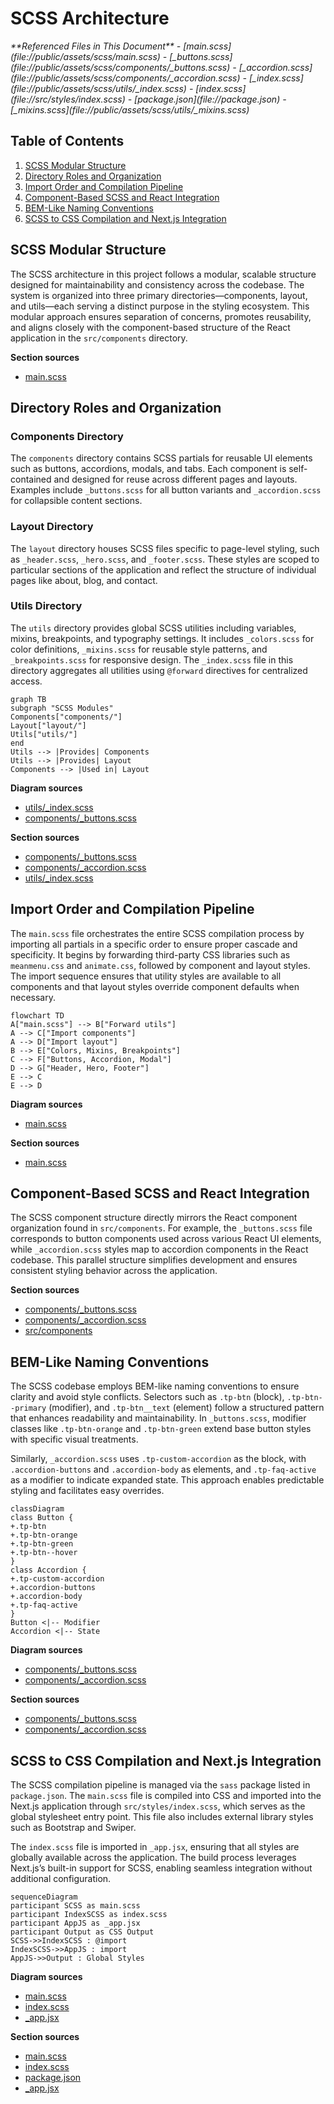 # SCSS Architecture

<cite>
**Referenced Files in This Document**   
- [main.scss](file://public/assets/scss/main.scss)
- [_buttons.scss](file://public/assets/scss/components/_buttons.scss)
- [_accordion.scss](file://public/assets/scss/components/_accordion.scss)
- [_index.scss](file://public/assets/scss/utils/_index.scss)
- [index.scss](file://src/styles/index.scss)
- [package.json](file://package.json)
- [_mixins.scss](file://public/assets/scss/utils/_mixins.scss)
</cite>

## Table of Contents
1. [SCSS Modular Structure](#scss-modular-structure)
2. [Directory Roles and Organization](#directory-roles-and-organization)
3. [Import Order and Compilation Pipeline](#import-order-and-compilation-pipeline)
4. [Component-Based SCSS and React Integration](#component-based-scss-and-react-integration)
5. [BEM-Like Naming Conventions](#bem-like-naming-conventions)
6. [SCSS to CSS Compilation and Next.js Integration](#scss-to-css-compilation-and-nextjs-integration)

## SCSS Modular Structure

The SCSS architecture in this project follows a modular, scalable structure designed for maintainability and consistency across the codebase. The system is organized into three primary directories—components, layout, and utils—each serving a distinct purpose in the styling ecosystem. This modular approach ensures separation of concerns, promotes reusability, and aligns closely with the component-based structure of the React application in the `src/components` directory.

**Section sources**
- [main.scss](file://public/assets/scss/main.scss#L1-L49)

## Directory Roles and Organization

### Components Directory
The `components` directory contains SCSS partials for reusable UI elements such as buttons, accordions, modals, and tabs. Each component is self-contained and designed for reuse across different pages and layouts. Examples include `_buttons.scss` for all button variants and `_accordion.scss` for collapsible content sections.

### Layout Directory
The `layout` directory houses SCSS files specific to page-level styling, such as `_header.scss`, `_hero.scss`, and `_footer.scss`. These styles are scoped to particular sections of the application and reflect the structure of individual pages like about, blog, and contact.

### Utils Directory
The `utils` directory provides global SCSS utilities including variables, mixins, breakpoints, and typography settings. It includes `_colors.scss` for color definitions, `_mixins.scss` for reusable style patterns, and `_breakpoints.scss` for responsive design. The `_index.scss` file in this directory aggregates all utilities using `@forward` directives for centralized access.

```mermaid
graph TB
subgraph "SCSS Modules"
Components["components/"]
Layout["layout/"]
Utils["utils/"]
end
Utils --> |Provides| Components
Utils --> |Provides| Layout
Components --> |Used in| Layout
```

**Diagram sources**
- [utils/_index.scss](file://public/assets/scss/utils/_index.scss#L1-L5)
- [components/_buttons.scss](file://public/assets/scss/components/_buttons.scss#L1-L2)

**Section sources**
- [components/_buttons.scss](file://public/assets/scss/components/_buttons.scss#L1-L793)
- [components/_accordion.scss](file://public/assets/scss/components/_accordion.scss#L1-L180)
- [utils/_index.scss](file://public/assets/scss/utils/_index.scss#L1-L5)

## Import Order and Compilation Pipeline

The `main.scss` file orchestrates the entire SCSS compilation process by importing all partials in a specific order to ensure proper cascade and specificity. It begins by forwarding third-party CSS libraries such as `meanmenu.css` and `animate.css`, followed by component and layout styles. The import sequence ensures that utility styles are available to all components and that layout styles override component defaults when necessary.

```mermaid
flowchart TD
A["main.scss"] --> B["Forward utils"]
A --> C["Import components"]
A --> D["Import layout"]
B --> E["Colors, Mixins, Breakpoints"]
C --> F["Buttons, Accordion, Modal"]
D --> G["Header, Hero, Footer"]
E --> C
E --> D
```

**Diagram sources**
- [main.scss](file://public/assets/scss/main.scss#L1-L49)

**Section sources**
- [main.scss](file://public/assets/scss/main.scss#L1-L49)

## Component-Based SCSS and React Integration

The SCSS component structure directly mirrors the React component organization found in `src/components`. For example, the `_buttons.scss` file corresponds to button components used across various React UI elements, while `_accordion.scss` styles map to accordion components in the React codebase. This parallel structure simplifies development and ensures consistent styling behavior across the application.

**Section sources**
- [components/_buttons.scss](file://public/assets/scss/components/_buttons.scss#L1-L793)
- [components/_accordion.scss](file://public/assets/scss/components/_accordion.scss#L1-L180)
- [src/components](file://src/components)

## BEM-Like Naming Conventions

The SCSS codebase employs BEM-like naming conventions to ensure clarity and avoid style conflicts. Selectors such as `.tp-btn` (block), `.tp-btn--primary` (modifier), and `.tp-btn__text` (element) follow a structured pattern that enhances readability and maintainability. In `_buttons.scss`, modifier classes like `.tp-btn-orange` and `.tp-btn-green` extend base button styles with specific visual treatments.

Similarly, `_accordion.scss` uses `.tp-custom-accordion` as the block, with `.accordion-buttons` and `.accordion-body` as elements, and `.tp-faq-active` as a modifier to indicate expanded state. This approach enables predictable styling and facilitates easy overrides.

```mermaid
classDiagram
class Button {
+.tp-btn
+.tp-btn-orange
+.tp-btn-green
+.tp-btn--hover
}
class Accordion {
+.tp-custom-accordion
+.accordion-buttons
+.accordion-body
+.tp-faq-active
}
Button <|-- Modifier
Accordion <|-- State
```

**Diagram sources**
- [components/_buttons.scss](file://public/assets/scss/components/_buttons.scss#L1-L793)
- [components/_accordion.scss](file://public/assets/scss/components/_accordion.scss#L1-L180)

**Section sources**
- [components/_buttons.scss](file://public/assets/scss/components/_buttons.scss#L1-L793)
- [components/_accordion.scss](file://public/assets/scss/components/_accordion.scss#L1-L180)

## SCSS to CSS Compilation and Next.js Integration

The SCSS compilation pipeline is managed via the `sass` package listed in `package.json`. The `main.scss` file is compiled into CSS and imported into the Next.js application through `src/styles/index.scss`, which serves as the global stylesheet entry point. This file also includes external library styles such as Bootstrap and Swiper.

The `index.scss` file is imported in `_app.jsx`, ensuring that all styles are globally available across the application. The build process leverages Next.js’s built-in support for SCSS, enabling seamless integration without additional configuration.

```mermaid
sequenceDiagram
participant SCSS as main.scss
participant IndexSCSS as index.scss
participant AppJS as _app.jsx
participant Output as CSS Output
SCSS->>IndexSCSS : @import
IndexSCSS->>AppJS : import
AppJS->>Output : Global Styles
```

**Diagram sources**
- [main.scss](file://public/assets/scss/main.scss#L1-L49)
- [index.scss](file://src/styles/index.scss#L1-L6)
- [_app.jsx](file://src/pages/_app.jsx#L1-L10)

**Section sources**
- [main.scss](file://public/assets/scss/main.scss#L1-L49)
- [index.scss](file://src/styles/index.scss#L1-L6)
- [package.json](file://package.json#L1-L76)
- [_app.jsx](file://src/pages/_app.jsx#L1-L10)